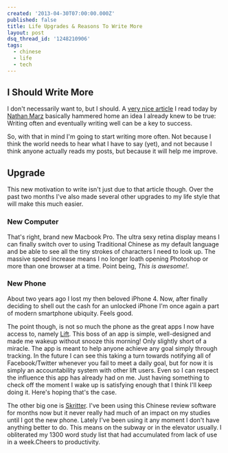 ```yaml
---
created: '2013-04-30T07:00:00.000Z'
published: false
title: Life Upgrades & Reasons To Write More
layout: post
dsq_thread_id: '1248210906'
tags:
  - chinese
  - life
  - tech
---
```


## I Should Write More

I don't necessarily want to, but I should. A [very nice article][1] I read today by [Nathan Marz][2] basically hammered home an idea I already knew to be true: Writing often and eventually writing well can be a key to success.

So, with that in mind I'm going to start writing more often. Not because I think the world needs to hear what I have to say (yet), and not because I think anyone actually reads my posts, but because it will help me improve.

## Upgrade

This new motivation to write isn't just due to that article though. Over the past two months I've also made several other upgrades to my life style that will make this much easier.

<!--more-->

### New Computer

That's right, brand new Macbook Pro. The ultra sexy retina display means I can finally switch over to using Traditional Chinese as my default language and be able to see all the tiny strokes of characters I need to look up. The massive speed increase means I no longer loath opening Photoshop or more than one browser at a time. Point being, *This is awesome!*.

### New Phone

About two years ago I lost my then beloved iPhone 4. Now, after finally deciding to shell out the cash for an unlocked iPhone I'm once again a part of modern smartphone ubiquity. Feels good.

The point though, is not so much the phone as the great apps I now have access to, namely [Lift][3]. This boss of an app is simple, well-designed and made me wakeup without snooze this morning! Only slightly short of a miracle. The app is meant to help anyone achieve any goal simply through tracking. In the future I can see this taking a turn towards notifying all of Facebook/Twitter whenever you fail to meet a daily goal, but for now it is simply an accountability system with other lift users. Even so I can respect the influence this app has already had on me. Just having something to check off the moment I wake up is satisfying enough that I think I'll keep doing it. Here's hoping that's the case.

The other big one is [Skritter][4]. I've been using this Chinese review software for months now but it never really had much of an impact on my studies until I got the new phone. Lately I've been using it any moment I don't have anything better to do. This means on the subway or in the elevator usually. I obliterated my 1300 word study list that had accumulated from lack of use in a week.Cheers to productivity.

[1]: http://nathanmarz.com/blog/you-should-blog-even-if-you-have-no-readers.html
[2]: http://nathanmarz.com/ "Nathan"
[3]: http://lift.do/ "Lift App"
[4]: http://skritter.com/ "Skritter App"